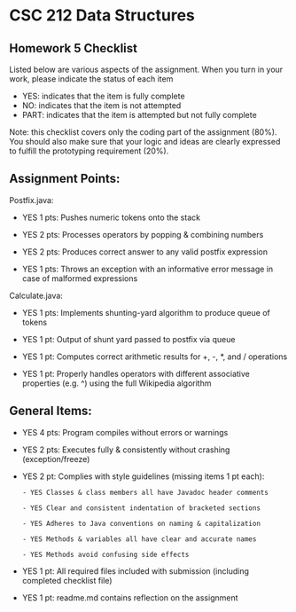 # CSC 212 Data Structures
## Homework 5 Checklist

Listed below are various aspects of the assignment.  When you turn in
your work, please indicate the status of each item

- YES: indicates that the item is fully complete
- NO: indicates that the item is not attempted
- PART: indicates that the item is attempted but not fully complete

Note: this checklist covers only the coding part of the assignment (80%).
You should also make sure that your logic and ideas are clearly expressed to fulfill the prototyping requirement (20%).

## Assignment Points:

Postfix.java:

- YES 1 pts: Pushes numeric tokens onto the stack

- YES 2 pts: Processes operators by popping & combining numbers

- YES 2 pts: Produces correct answer to any valid postfix expression

- YES 1 pts: Throws an exception with an informative error message in case of malformed expressions


Calculate.java:

- YES 1 pts: Implements shunting-yard algorithm to produce queue of tokens

- YES 1 pt: Output of shunt yard passed to postfix via queue

- YES 1 pt: Computes correct arithmetic results for +, -, *, and / operations

- YES 1 pt: Properly handles operators with different associative properties (e.g. ^) using the full Wikipedia algorithm



## General Items:

- YES 4 pts: Program compiles without errors or warnings

- YES 2 pts: Executes fully & consistently without crashing (exception/freeze)

- YES 2 pt: Complies with style guidelines (missing items 1 pt each):

      - YES Classes & class members all have Javadoc header comments

      - YES Clear and consistent indentation of bracketed sections

      - YES Adheres to Java conventions on naming & capitalization

      - YES Methods & variables all have clear and accurate names

      - YES Methods avoid confusing side effects

- YES 1 pt: All required files included with submission (including completed checklist file)

- YES 1 pt: readme.md contains reflection on the assignment